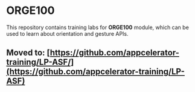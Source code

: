 # ORGE100

This repository contains training labs for **ORGE100** module, which can be used to learn about orientation and gesture APIs. 

## Moved to: [https://github.com/appcelerator-training/LP-ASF/](https://github.com/appcelerator-training/LP-ASF)